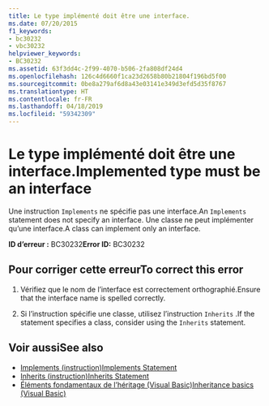 ```yaml
---
title: Le type implémenté doit être une interface.
ms.date: 07/20/2015
f1_keywords:
- bc30232
- vbc30232
helpviewer_keywords:
- BC30232
ms.assetid: 63f3dd4c-2f99-4070-b506-2fa808df24d4
ms.openlocfilehash: 126c4d6660f1ca23d2658b80b21804f196bd5f00
ms.sourcegitcommit: 0be8a279af6d8a43e03141e349d3efd5d35f8767
ms.translationtype: HT
ms.contentlocale: fr-FR
ms.lasthandoff: 04/18/2019
ms.locfileid: "59342309"
---
```

# <a name="implemented-type-must-be-an-interface"></a><span data-ttu-id="5d55d-102">Le type implémenté doit être une interface.</span><span class="sxs-lookup"><span data-stu-id="5d55d-102">Implemented type must be an interface</span></span>
<span data-ttu-id="5d55d-103">Une instruction `Implements` ne spécifie pas une interface.</span><span class="sxs-lookup"><span data-stu-id="5d55d-103">An `Implements` statement does not specify an interface.</span></span> <span data-ttu-id="5d55d-104">Une classe ne peut implémenter qu’une interface.</span><span class="sxs-lookup"><span data-stu-id="5d55d-104">A class can implement only an interface.</span></span>  
  
 <span data-ttu-id="5d55d-105">**ID d’erreur :** BC30232</span><span class="sxs-lookup"><span data-stu-id="5d55d-105">**Error ID:** BC30232</span></span>  
  
## <a name="to-correct-this-error"></a><span data-ttu-id="5d55d-106">Pour corriger cette erreur</span><span class="sxs-lookup"><span data-stu-id="5d55d-106">To correct this error</span></span>  
  
1. <span data-ttu-id="5d55d-107">Vérifiez que le nom de l’interface est correctement orthographié.</span><span class="sxs-lookup"><span data-stu-id="5d55d-107">Ensure that the interface name is spelled correctly.</span></span>  
  
2. <span data-ttu-id="5d55d-108">Si l’instruction spécifie une classe, utilisez l’instruction `Inherits` .</span><span class="sxs-lookup"><span data-stu-id="5d55d-108">If the statement specifies a class, consider using the `Inherits` statement.</span></span>  
  
## <a name="see-also"></a><span data-ttu-id="5d55d-109">Voir aussi</span><span class="sxs-lookup"><span data-stu-id="5d55d-109">See also</span></span>

- [<span data-ttu-id="5d55d-110">Implements (instruction)</span><span class="sxs-lookup"><span data-stu-id="5d55d-110">Implements Statement</span></span>](../../visual-basic/language-reference/statements/implements-statement.md)
- [<span data-ttu-id="5d55d-111">Inherits (instruction)</span><span class="sxs-lookup"><span data-stu-id="5d55d-111">Inherits Statement</span></span>](../../visual-basic/language-reference/statements/inherits-statement.md)
- [<span data-ttu-id="5d55d-112">Éléments fondamentaux de l’héritage (Visual Basic)</span><span class="sxs-lookup"><span data-stu-id="5d55d-112">Inheritance basics (Visual Basic)</span></span>](~/docs/visual-basic/programming-guide/language-features/objects-and-classes/inheritance-basics.md)
